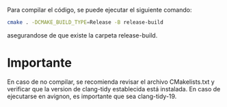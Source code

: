 Para compilar el código, se puede ejecutar el siguiente comando:
```bash
cmake . -DCMAKE_BUILD_TYPE=Release -B release-build
```
asegurandose de que existe la carpeta release-build.

# Importante

En caso de no compilar, se recomienda revisar el archivo
CMakelists.txt y verificar que la version de clang-tidy establecida
está instalada. En caso de ejecutarse en avignon, es importante
que sea clang-tidy-19.
